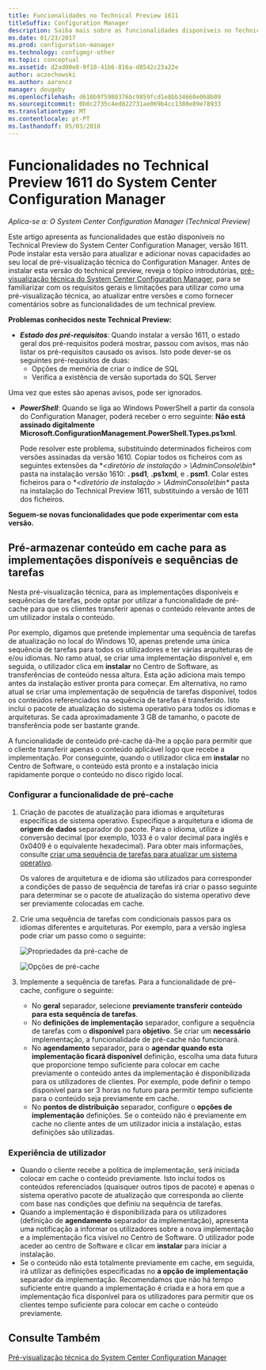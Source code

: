 ```yaml
---
title: Funcionalidades no Technical Preview 1611
titleSuffix: Configuration Manager
description: Saiba mais sobre as funcionalidades disponíveis no Technical Preview do System Center Configuration Manager, versão 1611.
ms.date: 01/23/2017
ms.prod: configuration-manager
ms.technology: configmgr-other
ms.topic: conceptual
ms.assetid: d2ad00e8-9f10-41b6-816a-d8542c23a22e
author: aczechowski
ms.author: aaroncz
manager: dougeby
ms.openlocfilehash: d610b9f5980376bc9859fcd1e8bb34660e068b09
ms.sourcegitcommit: 0b0c2735c4ed822731ae069b4cc1380e89e78933
ms.translationtype: MT
ms.contentlocale: pt-PT
ms.lasthandoff: 05/03/2018
---
```

# <a name="capabilities-in-technical-preview-1611-for-system-center-configuration-manager"></a>Funcionalidades no Technical Preview 1611 do System Center Configuration Manager

*Aplica-se a: O System Center Configuration Manager (Technical Preview)*



Este artigo apresenta as funcionalidades que estão disponíveis no Technical Preview do System Center Configuration Manager, versão 1611. Pode instalar esta versão para atualizar e adicionar novas capacidades ao seu local de pré-visualização técnica do Configuration Manager. Antes de instalar esta versão do technical preview, reveja o tópico introdutórias, [pré-visualização técnica do System Center Configuration Manager](../../core/get-started/technical-preview.md), para se familiarizar com os requisitos gerais e limitações para utilizar como uma pré-visualização técnica, ao atualizar entre versões e como fornecer comentários sobre as funcionalidades de um technical preview.    

**Problemas conhecidos neste Technical Preview:**   
- ***Estado dos pré-requisitos***: Quando instalar a versão 1611, o estado geral dos pré-requisitos poderá mostrar, passou com avisos, mas não listar os pré-requisitos causado os avisos. Isto pode dever-se os seguintes pré-requisitos de duas:
  - Opções de memória de criar o índice de SQL
  - Verifica a existência de versão suportada do SQL Server  

 Uma vez que estes são apenas avisos, pode ser ignorados.

- ***PowerShell***: Quando se liga ao Windows PowerShell a partir da consola do Configuration Manager, poderá receber o erro seguinte: **Não está assinado digitalmente Microsoft.ConfigurationManagement.PowerShell.Types.ps1xml**.  

   Pode resolver este problema, substituindo determinados ficheiros com versões assinadas da versão 1610. Copiar todos os ficheiros com as seguintes extensões da **&lt;diretório de instalação > \AdminConsole\bin\**  pasta na instalação versão 1610: **. psd1**, **.ps1xml**, e **. psm1**. Colar estes ficheiros para o **&lt;diretório de instalação > \AdminConsole\bin\**  pasta na instalação do Technical Preview 1611, substituindo a versão de 1611 dos ficheiros.


**Seguem-se novas funcionalidades que pode experimentar com esta versão.**  

## <a name="pre-cache-content-for-available-deployments-and-task-sequences"></a>Pré-armazenar conteúdo em cache para as implementações disponíveis e sequências de tarefas
Nesta pré-visualização técnica, para as implementações disponíveis e sequências de tarefas, pode optar por utilizar a funcionalidade de pré-cache para que os clientes transferir apenas o conteúdo relevante antes de um utilizador instala o conteúdo.

Por exemplo, digamos que pretende implementar uma sequência de tarefas de atualização no local do Windows 10, apenas pretende uma única sequência de tarefas para todos os utilizadores e ter várias arquiteturas de e/ou idiomas. No ramo atual, se criar uma implementação disponível e, em seguida, o utilizador clica em **instalar** no Centro de Software, as transferências de conteúdo nessa altura. Esta ação adiciona mais tempo antes da instalação estiver pronta para começar. Em alternativa, no ramo atual se criar uma implementação de sequência de tarefas disponível, todos os conteúdos referenciados na sequência de tarefas é transferido. Isto inclui o pacote de atualização do sistema operativo para todos os idiomas e arquiteturas. Se cada aproximadamente 3 GB de tamanho, o pacote de transferência pode ser bastante grande.

A funcionalidade de conteúdo pré-cache dá-lhe a opção para permitir que o cliente transferir apenas o conteúdo aplicável logo que recebe a implementação. Por conseguinte, quando o utilizador clica em **instalar** no Centro de Software, o conteúdo está pronto e a instalação inicia rapidamente porque o conteúdo no disco rígido local.

### <a name="to-configure-the-pre-cache-feature"></a>Configurar a funcionalidade de pré-cache

1. Criação de pacotes de atualização para idiomas e arquiteturas específicas de sistema operativo. Especifique a arquitetura e idioma de **origem de dados** separador do pacote. Para o idioma, utilize a conversão decimal (por exemplo, 1033 é o valor decimal para inglês e 0x0409 é o equivalente hexadecimal). Para obter mais informações, consulte [criar uma sequência de tarefas para atualizar um sistema operativo](/sccm/osd/deploy-use/create-a-task-sequence-to-upgrade-an-operating-system).

    Os valores de arquitetura e de idioma são utilizados para corresponder a condições de passo de sequência de tarefas irá criar o passo seguinte para determinar se o pacote de atualização do sistema operativo deve ser previamente colocadas em cache.
2. Crie uma sequência de tarefas com condicionais passos para os idiomas diferentes e arquiteturas. Por exemplo, para a versão inglesa pode criar um passo como o seguinte:

    ![Propriedades da pré-cache de](media/precacheproperties2.png)

    ![Opções de pré-cache](media/precacheoptions2.png)  

3. Implemente a sequência de tarefas. Para a funcionalidade de pré-cache, configure o seguinte:
    - No **geral** separador, selecione **previamente transferir conteúdo para esta sequência de tarefas**.
    - No **definições de implementação** separador, configure a sequência de tarefas com o **disponível** para **objetivo**. Se criar um **necessário** implementação, a funcionalidade de pré-cache não funcionará.
    - No **agendamento** separador, para o **agendar quando esta implementação ficará disponível** definição, escolha uma data futura que proporcione tempo suficiente para colocar em cache previamente o conteúdo antes da implementação é disponibilizada para os utilizadores de clientes. Por exemplo, pode definir o tempo disponível para ser 3 horas no futuro para permitir tempo suficiente para o conteúdo seja previamente em cache.  
    - No **pontos de distribuição** separador, configure o **opções de implementação** definições. Se o conteúdo não é previamente em cache no cliente antes de um utilizador inicia a instalação, estas definições são utilizadas.


### <a name="user-experience"></a>Experiência de utilizador
- Quando o cliente recebe a política de implementação, será iniciada colocar em cache o conteúdo previamente. Isto inclui todos os conteúdos referenciados (quaisquer outros tipos de pacote) e apenas o sistema operativo pacote de atualização que corresponda ao cliente com base nas condições que definiu na sequência de tarefas.
- Quando a implementação é disponibilizada para os utilizadores (definição de **agendamento** separador da implementação), apresenta uma notificação a informar os utilizadores sobre a nova implementação e a implementação fica visível no Centro de Software. O utilizador pode aceder ao centro de Software e clicar em **instalar** para iniciar a instalação.
- Se o conteúdo não está totalmente previamente em cache, em seguida, irá utilizar as definições especificadas no **a opção de implementação** separador da implementação. Recomendamos que não há tempo suficiente entre quando a implementação é criada e a hora em que a implementação fica disponível para os utilizadores para permitir que os clientes tempo suficiente para colocar em cache o conteúdo previamente.


## <a name="see-also"></a>Consulte Também
[Pré-visualização técnica do System Center Configuration Manager](../../core/get-started/technical-preview.md)
